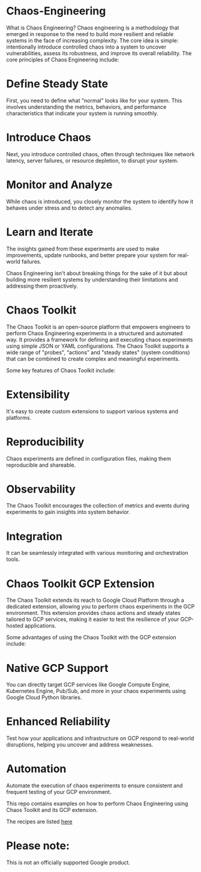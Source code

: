 # Chaos-Engineering

What is Chaos Engineering?
Chaos engineering is a methodology that emerged in response to the need to build more resilient and reliable systems in the face of increasing complexity. The core idea is simple: intentionally introduce controlled chaos into a system to uncover vulnerabilities, assess its robustness, and improve its overall reliability.
The core principles of Chaos Engineering include:

# Define Steady State
   First, you need to define what "normal" looks like for your system. This involves understanding the metrics, behaviors, and performance characteristics that indicate your system is running smoothly.

# Introduce Chaos
   Next, you introduce controlled chaos, often through techniques like network latency, server failures, or resource depletion, to disrupt your system.

# Monitor and Analyze
   While chaos is introduced, you closely monitor the system to identify how it behaves under stress and to detect any anomalies.

# Learn and Iterate
   The insights gained from these experiments are used to make improvements, update runbooks, and better prepare your system for real-world failures.

Chaos Engineering isn't about breaking things for the sake of it but about building more resilient systems by understanding their limitations and addressing them proactively.

# Chaos Toolkit
The Chaos Toolkit is an open-source platform that empowers engineers to perform Chaos Engineering experiments in a structured and automated way. It provides a framework for defining and executing chaos experiments using simple JSON or YAML configurations. The Chaos Toolkit supports a wide range of "probes",  “actions” and "steady states" (system conditions) that can be combined to create complex and meaningful experiments.

Some key features of Chaos Toolkit include:

# Extensibility
  It's easy to create custom extensions to support various systems and platforms.

# Reproducibility
  Chaos experiments are defined in configuration files, making them reproducible and shareable.

# Observability
  The Chaos Toolkit encourages the collection of metrics and events during experiments to gain insights into system behavior.

# Integration
  It can be seamlessly integrated with various monitoring and orchestration tools.

# Chaos Toolkit GCP Extension
The Chaos Toolkit extends its reach to Google Cloud Platform through a dedicated extension, allowing you to perform chaos experiments in the GCP environment. This extension provides chaos actions and steady states tailored to GCP services, making it easier to test the resilience of your GCP-hosted applications.

Some advantages of using the Chaos Toolkit with the GCP extension include:

# Native GCP Support
  You can directly target GCP services like Google Compute Engine, Kubernetes Engine, Pub/Sub, and more in your chaos experiments using Google Cloud Python libraries.

# Enhanced Reliability
  Test how your applications and infrastructure on GCP respond to real-world disruptions, helping you uncover and address weaknesses.

# Automation
  Automate the execution of chaos experiments to ensure consistent and frequent testing of your GCP environment.

This repo contains examples on how to perform Chaos Engineering using Chaos Toolkit and its GCP extension.

The recipes are listed [here](Chaos-Engineering-Recipes-Book.md)
# Please note: 
 This is not an officially supported Google product.

